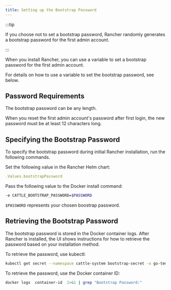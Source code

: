 ```yaml
---
title: Setting up the Bootstrap Password
---
```


<head>
  <link rel="canonical" href="https://ranchermanager.docs.rancher.com/getting-started/installation-and-upgrade/resources/bootstrap-password"/>
</head>

:::tip

If you choose not to set a bootstrap password, Rancher randomly generates a bootstrap password for the first admin account.

:::

When you install Rancher, you can use a variable to set a bootstrap password for the first admin account.

For details on how to use a variable to set the bootstrap password, see below.

## Password Requirements

The bootstrap password can be any length.

When you reset the first admin account's password after first login, the new password must be at least 12 characters long.

## Specifying the Bootstrap Password

To specify the bootstrap password during initial Rancher installation, run the following commands.

<Tabs>
<TabItem value="Helm">

Set the following value in the Rancher Helm chart:

```yaml
.Values.bootstrapPassword
```

</TabItem>
<TabItem value="Docker">

Pass the following value to the Docker install command:

```bash
-e CATTLE_BOOTSTRAP_PASSWORD=$PASSWORD
```

`$PASSWORD` represents your chosen boostrap password.

</TabItem>
</Tabs>

## Retrieving the Bootstrap Password

The bootstrap password is stored in the Docker container logs. After Rancher is installed, the UI shows instructions for how to retrieve the password based on your installation method. 

<Tabs>
<TabItem value="Helm">

To retrieve the password, use kubectl:

```bash
kubectl get secret --namespace cattle-system bootstrap-secret -o go-template='{{ .data.bootstrapPassword|base64decode}}{{ "\n" }}'
```

</TabItem>
<TabItem value="Docker">

To retrieve the password, use the Docker container ID:

```bash
docker logs  container-id  2>&1 | grep "Bootstrap Password:"
```

</TabItem>
</Tabs>